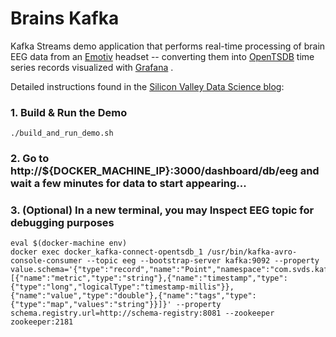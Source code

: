 Brains Kafka
============
Kafka Streams demo application that performs real-time processing of brain EEG data from an [Emotiv](http://emotiv.com) headset -- converting them into [OpenTSDB](http://opentsdb.org) time series records visualized with [Grafana](http://grafana.org) .

Detailed instructions found in the [Silicon Valley Data Science blog](http://www.svds.com/brain-monitoring-kafka-opentsdb-grafana/):

### 1. Build & Run the Demo ###
    ./build_and_run_demo.sh

### 2. Go to http://${DOCKER_MACHINE_IP}:3000/dashboard/db/eeg and wait a few minutes for data to start appearing... ###

### 3. (Optional) In a new terminal, you may Inspect EEG topic for debugging purposes ###
    eval $(docker-machine env)
    docker exec docker_kafka-connect-opentsdb_1 /usr/bin/kafka-avro-console-consumer --topic eeg --bootstrap-server kafka:9092 --property value.schema='{"type":"record","name":"Point","namespace":"com.svds.kafka.connect.opentsdb","fields":[{"name":"metric","type":"string"},{"name":"timestamp","type":{"type":"long","logicalType":"timestamp-millis"}},{"name":"value","type":"double"},{"name":"tags","type":{"type":"map","values":"string"}}]}' --property schema.registry.url=http://schema-registry:8081 --zookeeper zookeeper:2181
